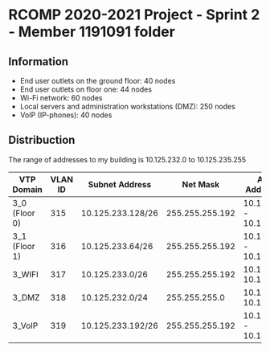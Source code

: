RCOMP 2020-2021 Project - Sprint 2 - Member 1191091 folder
===========================================

## Information
- End user outlets on the ground floor: 40 nodes
- End user outlets on floor one: 44 nodes
- Wi-Fi network: 60 nodes
- Local servers and administration workstations (DMZ): 250 nodes
- VoIP (IP-phones): 40 nodes


## Distribuction

The range of addresses to my building is 10.125.232.0 to 10.125.235.255

| VTP Domain  | VLAN ID | Subnet Address  | Net Mask  | Available Address Range  |  Broadcast Address | Available Hosts |
|---|---|---|---|---|---|---|
|  3_0 (Floor 0)| 315  | 10.125.233.128/26  | 255.255.255.192   | 10.125.233.129 - 10.125.233.190  | 10.125.233.191  | 62  |
|  3_1 (Floor 1)| 316  | 10.125.233.64/26   | 255.255.255.192   | 10.125.233.65 - 10.125.233.126   | 10.125.233.127  | 62  |
|  3_WIFI       | 317  | 10.125.233.0/26    | 255.255.255.192   | 10.125.233.1 - 10.125.233.62     | 10.125.233.63   | 62  |
|  3_DMZ        | 318  | 10.125.232.0/24    | 255.255.255.0     | 10.125.232.1 - 10.125.232.254    | 10.125.232.255  | 254 |
|  3_VoIP       | 319  | 10.125.233.192/26  | 255.255.255.192   | 10.125.233.193 - 10.125.233.254  |  10.125.233.255 | 62  |
